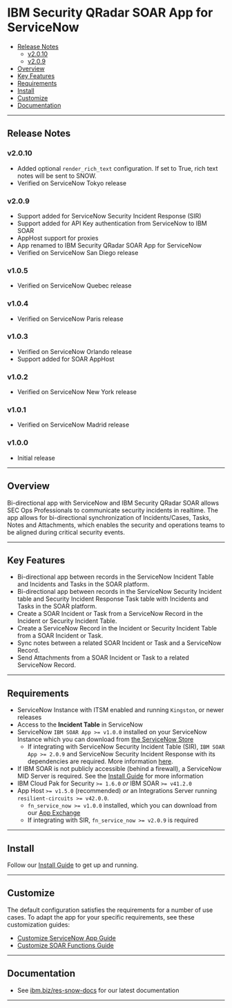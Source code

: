 # IBM Security QRadar SOAR App for ServiceNow

- [Release Notes](#release-notes)
  - [v2.0.10](#v2010)
  - [v2.0.9](#v209)
- [Overview](#overview)
- [Key Features](#key-features)
- [Requirements](#requirements)
- [Install](#install)
- [Customize](#customize)
- [Documentation](#documentation)

---
## Release Notes
<!--
  Specify all changes in this release. Do not remove the release 
  notes of a previous release
-->
### v2.0.10
* Added optional `render_rich_text` configuration. If set to True, rich text notes will be sent to SNOW.
* Verified on ServiceNow Tokyo release

### v2.0.9
* Support added for ServiceNow Security Incident Response (SIR)
* Support added for API Key authentication from ServiceNow to IBM SOAR
* AppHost support for proxies
* App renamed to IBM Security QRadar SOAR App for ServiceNow
* Verified on ServiceNow San Diego release

### v1.0.5 <!-- omit in toc -->
* Verified on ServiceNow Quebec release

### v1.0.4 <!-- omit in toc -->
* Verified on ServiceNow Paris release

### v1.0.3 <!-- omit in toc -->
* Verified on ServiceNow Orlando release
* Support added for SOAR AppHost

### v1.0.2 <!-- omit in toc -->
* Verified on ServiceNow New York release

### v1.0.1 <!-- omit in toc -->
* Verified on ServiceNow Madrid release

### v1.0.0 <!-- omit in toc -->
* Initial release

---

## Overview
Bi-directional app with ServiceNow and IBM Security QRadar SOAR allows SEC Ops Professionals to communicate security incidents in realtime. The app allows for bi-directional synchronization of Incidents/Cases, Tasks, Notes and Attachments, which enables the security and operations teams to be aligned during critical security events.

---

## Key Features
* Bi-directional app between records in the ServiceNow Incident Table and Incidents and Tasks in the SOAR platform.
* Bi-directional app between records in the ServiceNow Security Incident table and Security Incident Response Task table with Incidents and Tasks in the SOAR platform.
* Create a SOAR Incident or Task from a ServiceNow Record in the Incident or Security Incident Table.
* Create a ServiceNow Record in the Incident or Security Incident Table from a SOAR Incident or Task.
* Sync notes between a related SOAR Incident or Task and a ServiceNow Record.
* Send Attachments from a SOAR Incident or Task to a related ServiceNow Record.

---

## Requirements
* ServiceNow Instance with ITSM enabled and running `Kingston`, or newer releases
* Access to the **Incident Table** in ServiceNow
* ServiceNow `IBM SOAR App >= v1.0.0` installed on your ServiceNow Instance which you can download from [the ServiceNow Store](http://ibm.biz/get-ibm-resilient-service-now-app)
  * If integrating with ServiceNow Security Incident Table (SIR), `IBM SOAR App >= 2.0.9` and ServiceNow Security Incident Response with its dependencies are required. More information [here](https://www.servicenow.com/products/security-incident-response.html).
* If IBM SOAR is not publicly accessible (behind a firewall), a ServiceNow MID Server is required. See the [Install Guide](./docs/install_guide) for more information
* IBM Cloud Pak for Security `>= 1.6.0` *or* IBM SOAR `>= v41.2.0`
* App Host `>= v1.5.0` (recommended) *or* an Integrations Server running `resilient-circuits >= v42.0.0`.
  - `fn_service_now >= v1.0.0` installed, which you can download from our [App Exchange](http://ibm.biz/get-ibm-resilient-service-now-integration)
  - If integrating with SIR, `fn_service_now >= v2.0.9` is required

---

## Install
Follow our [Install Guide](./docs/install_guide) to get up and running. 

---

## Customize
The default configuration satisfies the requirements for a number of use cases. To adapt the app for your specific requirements, see these customization guides:
- [Customize ServiceNow App Guide](./docs/customize_snow_guide)
- [Customize SOAR Functions Guide](./docs/customize_resilient_guide)

---

## Documentation
* See [ibm.biz/res-snow-docs](http://ibm.biz/res-snow-docs) for our latest documentation

---